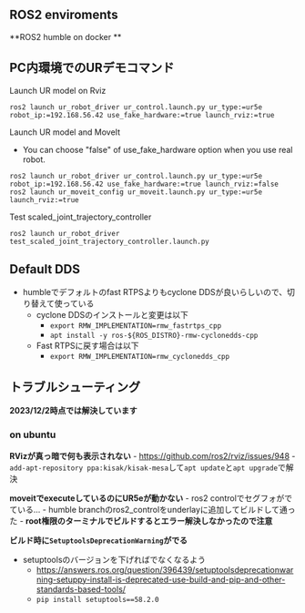 ## ROS2 enviroments
**ROS2 humble on docker
**
## PC内環境でのURデモコマンド
Launch UR model on Rviz
```
ros2 launch ur_robot_driver ur_control.launch.py ur_type:=ur5e robot_ip:=192.168.56.42 use_fake_hardware:=true launch_rviz:=true
```
Launch UR model and MoveIt
- You can choose "false" of  use_fake_hardware option when you use real robot.
```
ros2 launch ur_robot_driver ur_control.launch.py ur_type:=ur5e robot_ip:=192.168.56.42 use_fake_hardware:=true launch_rviz:=false
ros2 launch ur_moveit_config ur_moveit.launch.py ur_type:=ur5e launch_rviz:=true
```

Test scaled_joint_trajectory_controller
```
ros2 launch ur_robot_driver test_scaled_joint_trajectory_controller.launch.py
```



## Default DDS
- humbleでデフォルトのfast RTPSよりもcyclone DDSが良いらしいので、切り替えて使っている
  - cyclone DDSのインストールと変更は以下
    - `export RMW_IMPLEMENTATION=rmw_fastrtps_cpp`
    - `apt install -y ros-${ROS_DISTRO}-rmw-cyclonedds-cpp`
  - Fast RTPSに戻す場合は以下
    - `export RMW_IMPLEMENTATION=rmw_cyclonedds_cpp`


## トラブルシューティング
**2023/12/2時点では解決しています**
### on ubuntu
**RVizが真っ暗で何も表示されない**
    - https://github.com/ros2/rviz/issues/948
    - `add-apt-repository ppa:kisak/kisak-mesa`して`apt update`と`apt upgrade`で解決

**moveitでexecuteしているのにUR5eが動かない**
    - ros2 controlでセグフォがでている...
    - humble branchのros2_controlをunderlayに追加してビルドして通った
    - **root権限のターミナルでビルドするとエラー解決しなかったので注意**

**ビルド時に`SetuptoolsDeprecationWarning`がでる**
- setuptoolsのバージョンを下げればでなくなるよう
  - https://answers.ros.org/question/396439/setuptoolsdeprecationwarning-setuppy-install-is-deprecated-use-build-and-pip-and-other-standards-based-tools/
  - `pip install setuptools==58.2.0`

